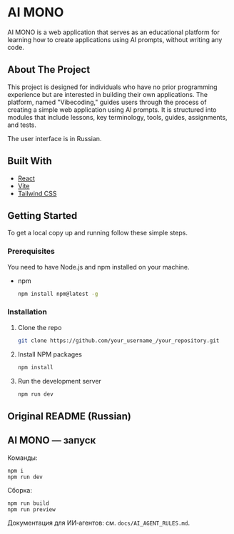 # AI MONO

AI MONO is a web application that serves as an educational platform for learning how to create applications using AI prompts, without writing any code.

## About The Project

This project is designed for individuals who have no prior programming experience but are interested in building their own applications. The platform, named "Vibecoding," guides users through the process of creating a simple web application using AI prompts. It is structured into modules that include lessons, key terminology, tools, guides, assignments, and tests.

The user interface is in Russian.

## Built With

*   [React](https://reactjs.org/)
*   [Vite](https://vitejs.dev/)
*   [Tailwind CSS](https://tailwindcss.com/)

## Getting Started

To get a local copy up and running follow these simple steps.

### Prerequisites

You need to have Node.js and npm installed on your machine.
*   npm
    ```sh
    npm install npm@latest -g
    ```

### Installation

1.  Clone the repo
    ```sh
    git clone https://github.com/your_username_/your_repository.git
    ```
2.  Install NPM packages
    ```sh
    npm install
    ```
3.  Run the development server
    ```sh
    npm run dev
    ```

## Original README (Russian)

## AI MONO — запуск

Команды:

```
npm i
npm run dev
```

Сборка:

```
npm run build
npm run preview
```

Документация для ИИ‑агентов: см. `docs/AI_AGENT_RULES.md`.
